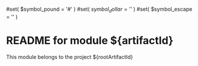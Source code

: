 #set( $symbol_pound = '#' )
#set( $symbol_dollar = '$' )
#set( $symbol_escape = '\' )

README for module ${artifactId}
===============================

This module belongs to the project ${rootArtifactId}

